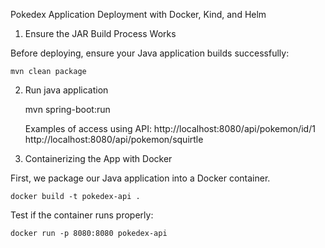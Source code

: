 Pokedex Application Deployment with Docker, Kind, and Helm

1. Ensure the JAR Build Process Works

Before deploying, ensure your Java application builds successfully:

    mvn clean package

2. Run java application

    mvn spring-boot:run

    Examples of access using API:
    http://localhost:8080/api/pokemon/id/1
    http://localhost:8080/api/pokemon/squirtle
    

3. Containerizing the App with Docker

First, we package our Java application into a Docker container.

    docker build -t pokedex-api .

Test if the container runs properly:

    docker run -p 8080:8080 pokedex-api




